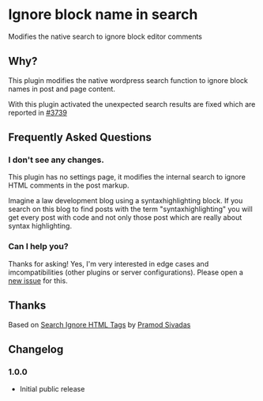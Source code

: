 # Ignore block name in search

Modifies the native search to ignore block editor comments

## Why?

This plugin modifies the native wordpress search function to ignore block names in post and page content.

With this plugin activated the unexpected search results are fixed which are reported in [#3739](WordPress/gutenberg#3739)

## Frequently Asked Questions

### I don't see any changes.

This plugin has no settings page, it modifies the internal search to ignore HTML comments in the post markup. 

Imagine a law development blog using a syntaxhighlighting block. If you search on this blog to find posts with the term "syntaxhighlighting" you will get every post with code and not only those post which are really about syntax highlighting.

### Can I help you?

Thanks for asking! Yes, I'm very interested in edge cases and imcompatibilities (other plugins or server configurations).
Please open a [new issue](https://github.com/Zodiac1978/wp-search-ignore-block-names/issues) for this.


## Thanks

Based on [Search Ignore HTML Tags](https://wordpress.org/plugins/wp-search-ignore-html-tags/) by [Pramod Sivadas](https://profiles.wordpress.org/pramodsivadas/)

## Changelog

### 1.0.0

* Initial public release

